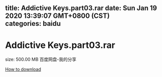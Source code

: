 
title: Addictive Keys.part03.rar
date: Sun Jan 19 2020 13:39:07 GMT+0800 (CST)    
categories: baidu
---

# Addictive Keys.part03.rar
size: 500.00 MB
 百度网盘-我的分享
 

[How to download](https://bpcam.bemobtrk.com/go/2ceec3aa-1ca2-46d6-b9ff-aaa5c184517c?jno=4407)
